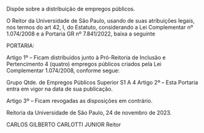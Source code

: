 Dispõe sobre a distribuição de empregos públicos.

O Reitor da Universidade de São Paulo, usando de suas atribuições legais, nos termos do art 42, I, do Estatuto, considerando a Lei Complementar nº 1.074/2008 e a Portaria GR nº 7.841/2022, baixa a seguinte

PORTARIA:

Artigo 1º – Ficam distribuídos junto à Pró-Reitoria de Inclusão e Pertencimento 4 (quatro) empregos públicos criados pela Lei Complementar 1.074/2008, conforme segue:

Grupo	Qtde. de Empregos Públicos
Superior S1 A	4
Artigo 2º – Esta Portaria entra em vigor na data de sua publicação.

Artigo 3º – Ficam revogadas as disposições em contrário.

Reitoria da Universidade de São Paulo, 24 de novembro de 2023.

CARLOS GILBERTO CARLOTTI JUNIOR
Reitor